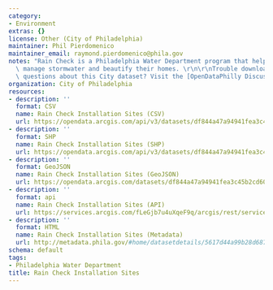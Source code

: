 ```yaml
---
category:
- Environment
extras: {}
license: Other (City of Philadelphia)
maintainer: Phil Pierdomenico
maintainer_email: raymond.pierdomenico@phila.gov
notes: "Rain Check is a Philadelphia Water Department program that helps residents\
  \ manage stormwater and beautify their homes. \r\n\r\nTrouble downloading or have\
  \ questions about this City dataset? Visit the [OpenDataPhilly Discussion Group](http://www.phila.gov/data/discuss/)"
organization: City of Philadelphia
resources:
- description: ''
  format: CSV
  name: Rain Check Installation Sites (CSV)
  url: https://opendata.arcgis.com/api/v3/datasets/df844a47a94941fea3c45b2cd60af5f9_0/downloads/data?format=csv&spatialRefId=4326
- description: ''
  format: SHP
  name: Rain Check Installation Sites (SHP)
  url: https://opendata.arcgis.com/api/v3/datasets/df844a47a94941fea3c45b2cd60af5f9_0/downloads/data?format=shp&spatialRefId=4326
- description: ''
  format: GeoJSON
  name: Rain Check Installation Sites (GeoJSON)
  url: https://opendata.arcgis.com/datasets/df844a47a94941fea3c45b2cd60af5f9_0.geojson
- description: ''
  format: api
  name: Rain Check Installation Sites (API)
  url: https://services.arcgis.com/fLeGjb7u4uXqeF9q/arcgis/rest/services/RainCheck_Installed/FeatureServer/0/query?outFields=*&where=1%3D1
- description: ''
  format: HTML
  name: Rain Check Installation Sites (Metadata)
  url: http://metadata.phila.gov/#home/datasetdetails/5617d44a99b28d6875595bee/representationdetails/561805edf061d8707502e48a/
schema: default
tags:
- Philadelphia Water Department
title: Rain Check Installation Sites
---
```

